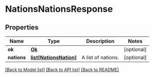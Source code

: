 # NationsNationsResponse

## Properties
Name | Type | Description | Notes
------------ | ------------- | ------------- | -------------
**ok** | [**Ok**](Ok.md) |  | [optional] 
**nations** | [**list[NationsNation]**](NationsNation.md) | A list of nations. | [optional] 

[[Back to Model list]](../README.md#documentation-for-models) [[Back to API list]](../README.md#documentation-for-api-endpoints) [[Back to README]](../README.md)


